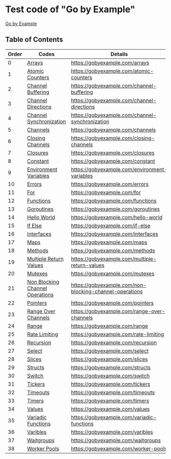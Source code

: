 
# Test code of "Go by Example"

[Go by Example](https://gobyexample.com/hello-world)

## Table of Contents

| Order  | Codes  | Details  |
|---|---|---|
| 0  | [Arrays](./arrays.go) | https://gobyexample.com/arrays  |
| 1  | [Atomic Counters](./atomic-counters.go) | https://gobyexample.com/atomic-counters  |
| 2  | [Channel Buffering](./channel-buffering.go) | https://gobyexample.com/channel-buffering  |
| 3  | [Channel Directions](./channel-directions.go) | https://gobyexample.com/channel-directions  |
| 4  | [Channel Synchronization](./channel-synchronization.go) | https://gobyexample.com/channel-synchronization  |
| 5  | [Channels](./channels.go) | https://gobyexample.com/channels  |
| 6  | [Closing Channels](./closing-channels.go) | https://gobyexample.com/closing-channels  |
| 7  | [Closures](./closures.go) | https://gobyexample.com/closures  |
| 8  | [Constant](./constant.go) | https://gobyexample.com/constant  |
| 9  | [Environment Variables](./environment-variables.go) | https://gobyexample.com/environment-variables  |
| 10  | [Errors](./errors.go) | https://gobyexample.com/errors  |
| 11  | [For](./for.go) | https://gobyexample.com/for  |
| 12  | [Functions](./functions.go) | https://gobyexample.com/functions  |
| 13  | [Goroutines](./goroutines.go) | https://gobyexample.com/goroutines  |
| 14  | [Hello World](./hello-world.go) | https://gobyexample.com/hello-world  |
| 15  | [If Else](./if-else.go) | https://gobyexample.com/if-else  |
| 16  | [Interfaces](./interfaces.go) | https://gobyexample.com/interfaces  |
| 17  | [Maps](./maps.go) | https://gobyexample.com/maps  |
| 18  | [Methods](./methods.go) | https://gobyexample.com/methods  |
| 19  | [Multiple Return Values](./multiple-return-values.go) | https://gobyexample.com/multiple-return-values  |
| 20  | [Mutexes](./mutexes.go) | https://gobyexample.com/mutexes  |
| 21  | [Non Blocking Channel Operations](./non-blocking-channel-operations.go) | https://gobyexample.com/non-blocking-channel-operations  |
| 22  | [Pointers](./pointers.go) | https://gobyexample.com/pointers  |
| 23  | [Range Over Channels](./range-over-channels.go) | https://gobyexample.com/range-over-channels  |
| 24  | [Range](./range.go) | https://gobyexample.com/range  |
| 25  | [Rate Limiting](./rate-limiting.go) | https://gobyexample.com/rate-limiting  |
| 26  | [Recursion](./recursion.go) | https://gobyexample.com/recursion  |
| 27  | [Select](./select.go) | https://gobyexample.com/select  |
| 28  | [Slices](./slices.go) | https://gobyexample.com/slices  |
| 29  | [Structs](./structs.go) | https://gobyexample.com/structs  |
| 30  | [Switch](./switch.go) | https://gobyexample.com/switch  |
| 31  | [Tickers](./tickers.go) | https://gobyexample.com/tickers  |
| 32  | [Timeouts](./timeouts.go) | https://gobyexample.com/timeouts  |
| 33  | [Timers](./timers.go) | https://gobyexample.com/timers  |
| 34  | [Values](./values.go) | https://gobyexample.com/values  |
| 35  | [Variadic Functions](./variadic-functions.go) | https://gobyexample.com/variadic-functions  |
| 36  | [Varibles](./varibles.go) | https://gobyexample.com/varibles  |
| 37  | [Waitgroups](./waitgroups.go) | https://gobyexample.com/waitgroups  |
| 38  | [Worker Pools](./worker-pools.go) | https://gobyexample.com/worker-pools  |

